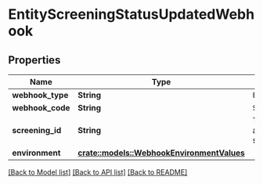 # EntityScreeningStatusUpdatedWebhook

## Properties

Name | Type | Description | Notes
------------ | ------------- | ------------- | -------------
**webhook_type** | **String** | `ENTITY_SCREENING` | 
**webhook_code** | **String** | `STATUS_UPDATED` | 
**screening_id** | **String** | The ID of the associated screening. | 
**environment** | [**crate::models::WebhookEnvironmentValues**](WebhookEnvironmentValues.md) |  | 

[[Back to Model list]](../README.md#documentation-for-models) [[Back to API list]](../README.md#documentation-for-api-endpoints) [[Back to README]](../README.md)


